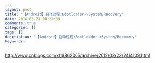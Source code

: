 ```yaml
---
layout: post
title: "【Android】启动过程:Bootloader->System/Recovery"
date: 2014-03-21 00:31:00 
comments: true
categories: []
tags: []
description: "【Android】启动过程:Bootloader->System/Recovery"
keywords: 
---
```



 
  
 
 
  
  
 
 
  http://www.cnblogs.com/xl19862005/archive/2012/03/23/2414109.html
  
  
 


